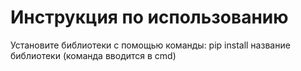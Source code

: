 <h1>Инструкция по использованию</h1>
<p> Установите библиотеки с помощью команды: pip install название библиотеки (команда вводится в cmd)</p>

